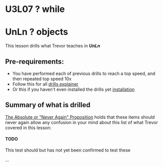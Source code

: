 # U3L07 ? while

# UnLn ? objects

This lesson drills what Trevor teaches in _**UnLn**_


## Pre-requirements:

- You have performed each of previous drills to reach a top speed, and then repeated top speed 10x
- Follow this for all  [drills explainer](/docs/drills/explainer/)
- Or this if you haven't even installed the drills yet [installation](/docs/drills/install/)

## Summary of what is drilled

[The Absolute or "Never Again" Proposition](/docs/drills/explainer/#the-absolute-or-never-again-proposition/) holds that these items should never again allow any confusion in your mind about this list of what Trevor covered in this lesson:

#### TODO 

This test should but has not yet been confirmed to test these 

...
